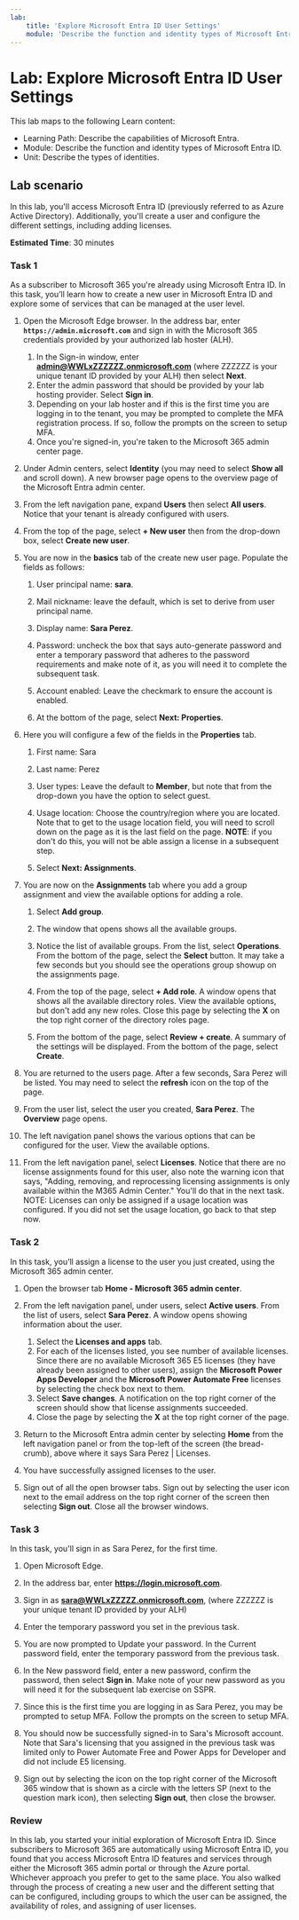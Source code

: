 ```yaml
---
lab:
    title: 'Explore Microsoft Entra ID User Settings'
    module: 'Describe the function and identity types of Microsoft Entra ID'
---
```


# Lab: Explore Microsoft Entra ID User Settings

This lab maps to the following Learn content:

- Learning Path: Describe the capabilities of Microsoft Entra.
- Module: Describe the function and identity types of Microsoft Entra ID.
- Unit: Describe the types of identities.

## Lab scenario

In this lab, you'll access Microsoft Entra ID (previously referred to as Azure Active Directory).  Additionally, you'll create a user and configure the different settings, including adding licenses.  

**Estimated Time**: 30 minutes

### Task 1

As a subscriber to Microsoft 365 you're already using Microsoft Entra ID.  In this task, you’ll learn how to create a new user in Microsoft Entra ID and explore some of services that can be managed at the user level.

1. Open the Microsoft Edge browser. In the address bar, enter **`https://admin.microsoft.com`** and sign in with the Microsoft 365 credentials provided by your authorized lab hoster (ALH).
    1. In the Sign-in window, enter **admin@WWLxZZZZZZ.onmicrosoft.com** (where ZZZZZZ is your unique tenant ID provided by your ALH) then select **Next**.
    1. Enter the admin password that should be provided by your lab hosting provider. Select **Sign in**.
    1. Depending on your lab hoster and if this is the first time you are logging in to the tenant, you may be prompted to complete the MFA registration process. If so, follow the prompts on the screen to setup MFA.
    1. Once you're signed-in, you're taken to the Microsoft 365 admin center page.

1. Under Admin centers, select **Identity** (you may need to select **Show all** and scroll down).  A new browser page opens to the overview page of the Microsoft Entra admin center.

1. From the left navigation pane, expand **Users** then select **All users**. Notice that your tenant is already configured with users.

1. From the top of the page, select **+ New user** then from the drop-down box, select **Create new user**.

1. You are now in the **basics** tab of the create new user page. Populate the fields as follows:
    1. User principal name: **sara**.

    1. Mail nickname: leave the default, which is set to derive from user principal name.

    1. Display name: **Sara Perez**.

    1. Password: uncheck the box that says auto-generate password and enter a temporary password that adheres to the password requirements and make note of it, as you will need it to complete the subsequent task.

    1. Account enabled:  Leave the checkmark to ensure the account is enabled.

    1. At the bottom of the page, select **Next: Properties**.

1. Here you will configure a few of the fields in the **Properties** tab.

    1. First name: Sara

    1. Last name: Perez

    1. User types:  Leave the default to **Member**, but note that from the drop-down you have the option to select guest.

    1. Usage location: Choose the country/region where you are located.  Note that to get to the usage location field, you will need to scroll down on the page as it is the last field on the page.  **NOTE**: if you don't do this, you will not be able assign a license in a subsequent step.

    1. Select **Next: Assignments**.

1. You are now on the **Assignments** tab where you add a group assignment and view the available options for adding a role.

    1. Select **Add group**.

    1. The window that opens shows all the available groups.  

    1. Notice the list of available groups.  From the list, select **Operations**.  From the bottom of the page, select the **Select** button.  It may take a few seconds but you should see the operations group showup on the assignments page.

    1. From the top of the page, select **+ Add role**.  A window opens that shows all the available directory roles.  View the available options, but don't add any new roles.  Close this page by selecting the **X** on the top right corner of the directory roles page.
    1. From the bottom of the page, select **Review + create**. A summary of the settings will be displayed.  From the bottom of the page, select **Create**.

1. You are returned to the users page.  After a few seconds, Sara Perez will be listed.  You may need to select the **refresh** icon on the top of the page.

1. From the user list, select the user you created, **Sara Perez**.  The **Overview** page opens.

1. The left navigation panel shows the various options that can be configured for the user. View the available options.

1. From the left navigation panel, select **Licenses**.  Notice that there are no license assignments found for this user, also note the warning icon that says, "Adding, removing, and reprocessing licensing assignments is only available within the M365 Admin Center."  You'll do that in the next task.  NOTE:  Licenses can only be assigned if a usage location was configured. If you did not set the usage location, go back to that step now.

### Task 2

In this task, you’ll assign a license to the user you just created, using the Microsoft 365 admin center.

1. Open the browser tab **Home - Microsoft 365 admin center**.

1. From the left navigation panel, under users, select **Active users**.  From the list of users, select **Sara Perez**.  A window opens showing information about the user.  

    1. Select the **Licenses and apps** tab.
    1. For each of the licenses listed, you see number of available licenses.  Since there are no available Microsoft 365 E5 licenses (they have already been assigned to other users), assign the **Microsoft Power Apps Developer** and the **Microsoft Power Automate Free** licenses by selecting the check box next to them.
    1. Select **Save changes**. A notification on the top right corner of the screen should show that license assignments succeeded.
    1. Close the page by selecting the **X** at the top right corner of the page.

1. Return to the Microsoft Entra admin center by selecting **Home** from the left navigation panel or from the top-left of the screen (the bread-crumb), above where it says Sara Perez | Licenses.

1. You have successfully assigned licenses to the user.

1. Sign out of all the open browser tabs. Sign out by selecting the user icon next to the email address on the top right corner of the screen then selecting **Sign out**. Close all the browser windows.

### Task 3

In this task, you'll sign in as Sara Perez, for the first time.

1. Open Microsoft Edge.

1. In the address bar, enter **https://login.microsoft.com**.

1. Sign in as **sara@WWLxZZZZZ.onmicrosoft.com**, (where ZZZZZZ is your unique tenant ID provided by your ALH)
1. Enter the temporary password you set in the previous task.

1. You are now prompted to Update your password. In the Current password field, enter the temporary password from the previous task.

1. In the New password field, enter a new password, confirm the password, then select **Sign in**.  Make note of your new password as you will need it for the subsequent lab exercise on SSPR.

1. Since this is the first time you are logging in as Sara Perez, you may be prompted to setup MFA. Follow the prompts on the screen to setup MFA.

1. You should now be successfully signed-in to Sara's Microsoft account.  Note that Sara's licensing that you assigned in the previous task was limited only to Power Automate Free and Power Apps for Developer and did not include E5 licensing.

1. Sign out by selecting the icon on the top right corner of the Microsoft 365 window that is shown as a circle with the letters SP (next to the question mark icon), then selecting **Sign out**, then close the browser.

### Review

In this lab, you started your initial exploration of Microsoft Entra ID. Since subscribers to Microsoft 365 are automatically using Microsoft Entra ID, you found that you access Microsoft Entra ID features and services through either the Microsoft 365 admin portal or through the Azure portal.  Whichever approach you prefer to get to the same place.  You also walked through the process of creating a new user and the different setting that can be configured, including groups to which the user can be assigned, the availability of roles, and assigning of user licenses.
